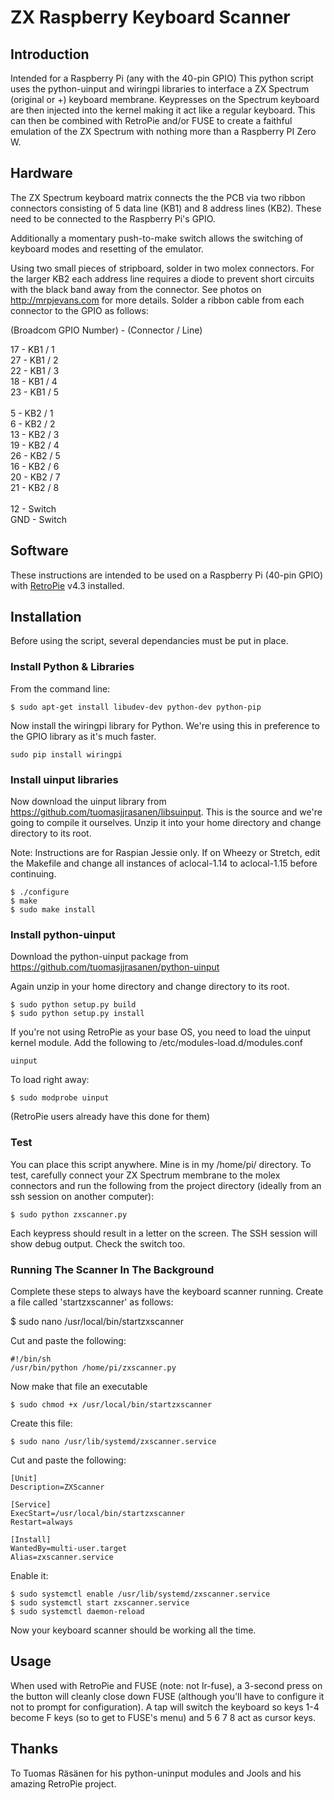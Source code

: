 # ZX Raspberry Keyboard Scanner

## Introduction

Intended for a Raspberry Pi (any with the 40-pin GPIO) This python script uses the python-uinput and wiringpi libraries to interface a ZX Spectrum (original or +) keyboard membrane. Keypresses on the Spectrum keyboard are then injected into the kernel making it act like a regular keyboard. This can then be combined with RetroPie and/or FUSE to create a faithful emulation of the ZX Spectrum with nothing more than a Raspberry PI Zero W.

## Hardware

The ZX Spectrum keyboard matrix connects the the PCB via two ribbon connectors consisting of 5 data line (KB1) and 8 address lines (KB2). These need to be connected to the Raspberry Pi's GPIO.

Additionally a momentary push-to-make switch allows the switching of keyboard modes and resetting of the emulator.

Using two small pieces of stripboard, solder in two molex connectors. For the larger KB2 each address line requires a diode to prevent short circuits with the black band away from the connector. See photos on <http://mrpjevans.com> for more details. Solder a ribbon cable from each connector to the GPIO as follows:

(Broadcom GPIO Number) - (Connector / Line)

17 - KB1 / 1<br/>
27 - KB1 / 2<br/>
22 - KB1 / 3<br/>
18 - KB1 / 4<br/>
23 - KB1 / 5<br/>
<br/>
5 - KB2 / 1<br/>
6 - KB2 / 2<br/>
13 - KB2 / 3<br/>
19 - KB2 / 4<br/>
26 - KB2 / 5<br/>
16 - KB2 / 6<br/>
20 - KB2 / 7<br/>
21 - KB2 / 8<br/>
<br/>
12 - Switch<br/>
GND - Switch


## Software
These instructions are intended to be used on a Raspberry Pi (40-pin GPIO) with [RetroPie](https://retropie.org.uk/) v4.3 installed.

## Installation

Before using the script, several dependancies must be put in place.

### Install Python & Libraries

From the command line:

````
$ sudo apt-get install libudev-dev python-dev python-pip
````

Now install the wiringpi library for Python. We're using this in preference to the GPIO library as it's much faster.

````
sudo pip install wiringpi
````

### Install uinput libraries

Now download the uinput library from <https://github.com/tuomasjjrasanen/libsuinput>. This is the source and we're going to compile it ourselves. Unzip it into your home directory and change directory to its root.

Note: Instructions are for Raspian Jessie only. If on Wheezy or Stretch, edit the Makefile and change all instances of aclocal-1.14 to aclocal-1.15 before continuing.

````
$ ./configure
$ make
$ sudo make install
````

### Install python-uinput

Download the python-uinput package from <https://github.com/tuomasjjrasanen/python-uinput>

Again unzip in your home directory and change directory to its root.

````
$ sudo python setup.py build
$ sudo python setup.py install
````

If you're not using RetroPie as your base OS, you need to load the uinput kernel module. Add the following to /etc/modules-load.d/modules.conf

````
uinput
````

To load right away:

````
$ sudo modprobe uinput
````

(RetroPie users already have this done for them)

### Test

You can place this script anywhere. Mine is in my /home/pi/ directory. To test, carefully connect your ZX Spectrum membrane to the molex connectors and run the following from the project directory (ideally from an ssh session on another computer):

````
$ sudo python zxscanner.py
````

Each keypress should result in a letter on the screen. The SSH session will show debug output. Check the switch too.

### Running The Scanner In The Background

Complete these steps to always have the keyboard scanner running. Create a file called 'startzxscanner' as follows:

$ sudo nano /usr/local/bin/startzxscanner
 
Cut and paste the following:

````
#!/bin/sh
/usr/bin/python /home/pi/zxscanner.py
````

Now make that file an executable

````
$ sudo chmod +x /usr/local/bin/startzxscanner
````

Create this file:

```` 
$ sudo nano /usr/lib/systemd/zxscanner.service
````

Cut and paste the following:

```` 
[Unit]
Description=ZXScanner
 
[Service]
ExecStart=/usr/local/bin/startzxscanner
Restart=always
 
[Install]
WantedBy=multi-user.target
Alias=zxscanner.service
````

Enable it:

```` 
$ sudo systemctl enable /usr/lib/systemd/zxscanner.service
$ sudo systemctl start zxscanner.service
$ sudo systemctl daemon-reload
````
 
Now your keyboard scanner should be working all the time.

## Usage
When used with RetroPie and FUSE (note: not lr-fuse), a 3-second press on the button will cleanly close down FUSE (although you'll have to configure it not to prompt for configuration). A tap will switch the keyboard so keys 1-4 become F keys (so to get to FUSE's menu) and 5 6 7 8 act as cursor keys.

## Thanks
To Tuomas Räsänen for his python-uninput modules and Jools and his amazing RetroPie project.